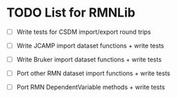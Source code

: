 # TODO List for RMNLib

- [ ] Write tests for CSDM import/export round trips
- [ ] Write JCAMP import dataset functions + write tests
- [ ] Write Bruker import dataset functions + write tests
- [ ] Port other RMN dataset import functions + write tests
- [ ] Port RMN DependentVariable methods + write tests

